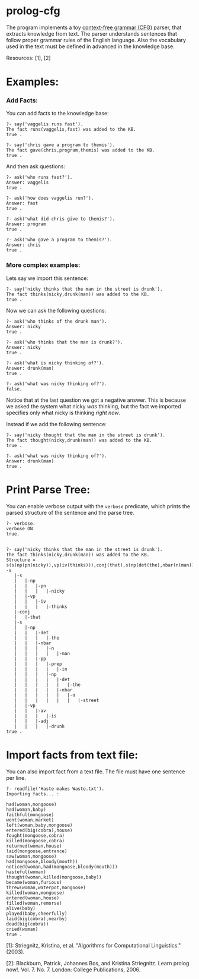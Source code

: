 # prolog-cfg
The program implements a toy [context-free grammar (CFG)](https://en.wikipedia.org/wiki/Context-free_grammar) parser, that extracts knowledge from text.
The parser understands sentences that follow proper grammar rules of the English language. Also the vocabulary used in the text must be defined in advanced in the knowledge base.

Resources: [1], [2]

# Examples:

### Add Facts:
You can add facts to the knowledge base:
```
?- say('vaggelis runs fast').
The fact runs(vaggelis,fast) was added to the KB.
true .

?- say('chris gave a program to themis').
The fact gave(chris,program,themis) was added to the KB.
true .
```
And then ask questions:

```
?- ask('who runs fast?').
Answer: vaggelis
true .

?- ask('how does vaggelis run?').
Answer: fast
true .

?- ask('what did chris give to themis?').
Answer: program
true .

?- ask('who gave a program to themis?').
Answer: chris
true .
```


### More complex examples:
Lets say we import this sentence:
```
?- say('nicky thinks that the man in the street is drunk').
The fact thinks(nicky,drunk(man)) was added to the KB.
true .
```
Now we can ask the following questions:
```
?- ask('who thinks of the drunk man').
Answer: nicky
true .

?- ask('who thinks that the man is drunk?').
Answer: nicky
true .

?- ask('what is nicky thinking of?').
Answer: drunk(man)
true .

?- ask('what was nicky thinking of?').
false.
```
Notice that at the last question we got a negative answer. This is because we asked the system what nicky *was* thinking, but the fact we imported specifies only what nicky is thinking *right now*.

Instead if we add the following sentence:
```
?- say('nicky thought that the man in the street is drunk').
The fact thought(nicky,drunk(man)) was added to the KB.
true .

?- ask('what was nicky thinking of?').
Answer: drunk(man)
true .

```

# Print Parse Tree:
You can enable verbose output with the `verbose` predicate, which prints the parsed structure of the sentence and the parse tree.
```
?- verbose.
verbose ON
true.


?- say('nicky thinks that the man in the street is drunk').
The fact thinks(nicky,drunk(man)) was added to the KB.
Structure = s(s(np(pn(nicky)),vp(iv(thinks))),conj(that),s(np(det(the),nbar(n(man)),pp(prep(in),np(det(the),nbar(n(street))))),vp(av(is),adj(drunk))))
-s
   |-s
   |   |-np
   |   |   |-pn
   |   |   |   |-nicky
   |   |-vp
   |   |   |-iv
   |   |   |   |-thinks
   |-conj
   |   |-that
   |-s
   |   |-np
   |   |   |-det
   |   |   |   |-the
   |   |   |-nbar
   |   |   |   |-n
   |   |   |   |   |-man
   |   |   |-pp
   |   |   |   |-prep
   |   |   |   |   |-in
   |   |   |   |-np
   |   |   |   |   |-det
   |   |   |   |   |   |-the
   |   |   |   |   |-nbar
   |   |   |   |   |   |-n
   |   |   |   |   |   |   |-street
   |   |-vp
   |   |   |-av
   |   |   |   |-is
   |   |   |-adj
   |   |   |   |-drunk
true .
```



# Import facts from text file:
You can also import fact from a text file. The file must have one sentence per line.
```
?- readfile('Haste makes Waste.txt').
Importing facts... :

had(woman,mongoose)
had(woman,baby)
faithful(mongoose)
went(woman,market)
left(woman,baby,mongoose)
entered(big(cobra),house)
fought(mongoose,cobra)
killed(mongoose,cobra)
returned(woman,house)
laid(mongoose,entrance)
saw(woman,mongoose)
had(mongoose,bloody(mouth))
noticed(woman,had(mongoose,bloody(mouth)))
hasteful(woman)
thought(woman,killed(mongoose,baby))
became(woman,furious)
threw(woman,waterpot,mongoose)
killed(woman,mongoose)
entered(woman,house)
filled(woman,remorse)
alive(baby)
played(baby,cheerfully)
laid(big(cobra),nearby)
dead(big(cobra))
cried(woman)
true .
```

[1]: Striegnitz, Kristina, et al. "Algorithms for Computational Linguistics." (2003).

[2]: Blackburn, Patrick, Johannes Bos, and Kristina Striegnitz. Learn prolog now!. Vol. 7. No. 7. London: College Publications, 2006.
